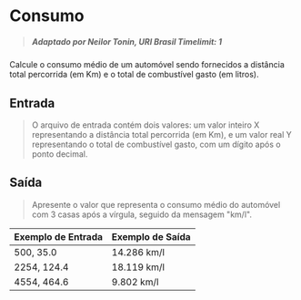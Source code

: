 # Consumo

> ##### Adaptado por Neilor Tonin, URI Brasil Timelimit: 1

Calcule o consumo médio de um automóvel sendo fornecidos a distância total percorrida (em Km) e o total de combustível gasto (em litros).

## Entrada
> O arquivo de entrada contém dois valores: um valor inteiro X representando a distância total percorrida (em Km), e um valor real Y representando o total de combustível gasto, com um dígito após o ponto decimal.

## Saída
> Apresente o valor que representa o consumo médio do automóvel com 3 casas após a vírgula, seguido da mensagem "km/l".

Exemplo de Entrada | 	Exemplo de Saída
-|-
500, 35.0 | 14.286 km/l
2254, 124.4 | 18.119 km/l
4554, 464.6 | 9.802 km/l